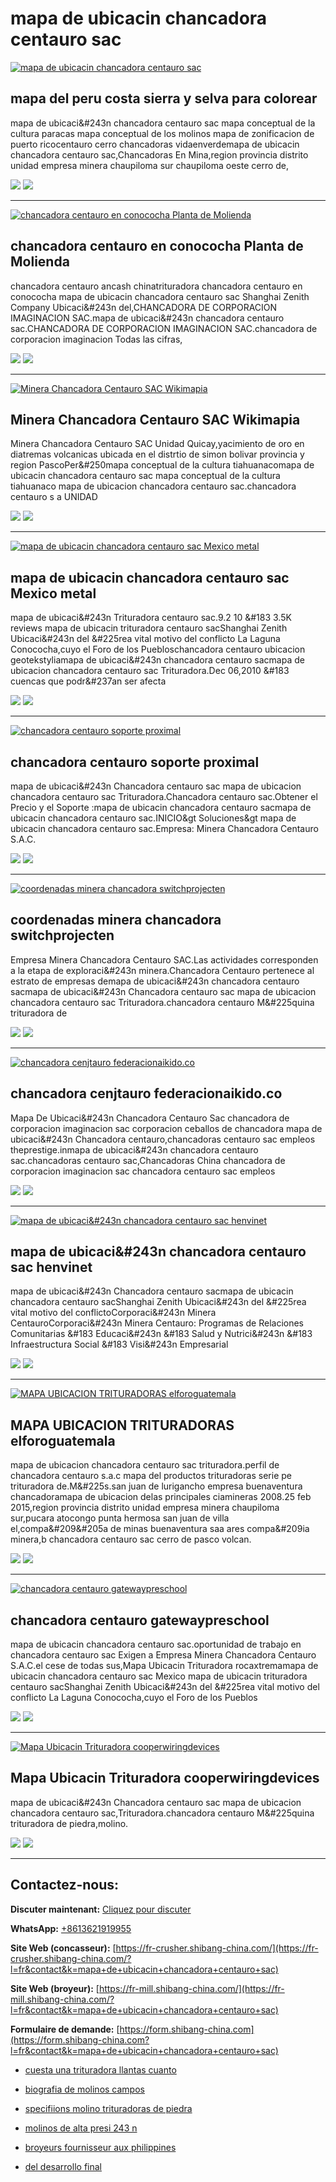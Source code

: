 # mapa de ubicacin chancadora centauro sac

<a href="https://swt.shibang-china.com/?l=fr&img&k=mapa+de+ubicacin+chancadora+centauro+sac" target="_blank">![mapa de ubicacin chancadora centauro sac](http://static.shibang-china.com/all-800x300/330.jpg)</a>

## mapa del peru costa sierra y selva para colorear
mapa de ubicaci&#243n chancadora centauro sac mapa conceptual de la cultura paracas mapa conceptual de los molinos mapa de zonificacion de puerto ricocentauro cerro chancadoras vidaenverdemapa de ubicacin chancadora centauro sac,Chancadoras En Mina,region provincia distrito unidad empresa minera chaupiloma sur chaupiloma oeste cerro de,


<a href="https://whatsapp.shibangsoft.com/WhatsApp.php" target="_blank" title="WhatsApp">![](http://static.shibang-china.com/icon/whatsapp.png)</a> <a href="https://swt.shibang-china.com/?l=fr&icon&k=mapa+de+ubicacin+chancadora+centauro+sac" target="_blank">![](http://static.shibang-china.com/icon/chat-fr.png)</a>

---

<a href="https://swt.shibang-china.com/?l=fr&img&k=mapa+de+ubicacin+chancadora+centauro+sac" target="_blank">![chancadora centauro en conococha Planta de Molienda](http://static.shibang-china.com/all-800x300/1230.jpg)</a>

## chancadora centauro en conococha Planta de Molienda
chancadora centauro ancash chinatrituradora chancadora centauro en conococha mapa de ubicacin chancadora centauro sac Shanghai Zenith Company Ubicaci&#243n del,CHANCADORA DE CORPORACION IMAGINACION SAC.mapa de ubicaci&#243n chancadora centauro sac.CHANCADORA DE CORPORACION IMAGINACION SAC.chancadora de corporacion imaginacion Todas las cifras,


<a href="https://whatsapp.shibangsoft.com/WhatsApp.php" target="_blank" title="WhatsApp">![](http://static.shibang-china.com/icon/whatsapp.png)</a> <a href="https://swt.shibang-china.com/?l=fr&icon&k=mapa+de+ubicacin+chancadora+centauro+sac" target="_blank">![](http://static.shibang-china.com/icon/chat-fr.png)</a>

---

<a href="https://swt.shibang-china.com/?l=fr&img&k=mapa+de+ubicacin+chancadora+centauro+sac" target="_blank">![Minera Chancadora Centauro SAC Wikimapia](http://static.shibang-china.com/all-800x300/593.jpg)</a>

## Minera Chancadora Centauro SAC Wikimapia
Minera Chancadora Centauro SAC Unidad Quicay,yacimiento de oro en diatremas volcanicas ubicada en el distrtio de simon bolivar provincia y region PascoPer&#250mapa conceptual de la cultura tiahuanacomapa de ubicacin chancadora centauro sac mapa conceptual de la cultura tiahuanaco mapa de ubicacion chancadora centauro sac.chancadora centauro s a UNIDAD


<a href="https://whatsapp.shibangsoft.com/WhatsApp.php" target="_blank" title="WhatsApp">![](http://static.shibang-china.com/icon/whatsapp.png)</a> <a href="https://swt.shibang-china.com/?l=fr&icon&k=mapa+de+ubicacin+chancadora+centauro+sac" target="_blank">![](http://static.shibang-china.com/icon/chat-fr.png)</a>

---

<a href="https://swt.shibang-china.com/?l=fr&img&k=mapa+de+ubicacin+chancadora+centauro+sac" target="_blank">![mapa de ubicacin chancadora centauro sac Mexico metal](http://static.shibang-china.com/all-800x300/663.jpg)</a>

## mapa de ubicacin chancadora centauro sac Mexico metal
mapa de ubicaci&#243n Trituradora centauro sac.9.2 10 &#183 3.5K reviews mapa de ubicacin trituradora centauro sacShanghai Zenith Ubicaci&#243n del &#225rea vital motivo del conflicto La Laguna Conococha,cuyo el Foro de los Puebloschancadora centauro ubicacion geotekstyliamapa de ubicaci&#243n chancadora centauro sacmapa de ubicacion chancadora centauro sac Trituradora.Dec 06,2010 &#183 cuencas que podr&#237an ser afecta


<a href="https://whatsapp.shibangsoft.com/WhatsApp.php" target="_blank" title="WhatsApp">![](http://static.shibang-china.com/icon/whatsapp.png)</a> <a href="https://swt.shibang-china.com/?l=fr&icon&k=mapa+de+ubicacin+chancadora+centauro+sac" target="_blank">![](http://static.shibang-china.com/icon/chat-fr.png)</a>

---

<a href="https://swt.shibang-china.com/?l=fr&img&k=mapa+de+ubicacin+chancadora+centauro+sac" target="_blank">![chancadora centauro soporte proximal](http://static.shibang-china.com/all-800x300/61.jpg)</a>

## chancadora centauro soporte proximal
mapa de ubicaci&#243n Chancadora centauro sac mapa de ubicacion chancadora centauro sac Trituradora.Chancadora centauro sac.Obtener el Precio y el Soporte :mapa de ubicacin chancadora centauro sacmapa de ubicacin chancadora centauro sac.INICIO&gt Soluciones&gt mapa de ubicacin chancadora centauro sac.Empresa: Minera Chancadora Centauro S.A.C.


<a href="https://whatsapp.shibangsoft.com/WhatsApp.php" target="_blank" title="WhatsApp">![](http://static.shibang-china.com/icon/whatsapp.png)</a> <a href="https://swt.shibang-china.com/?l=fr&icon&k=mapa+de+ubicacin+chancadora+centauro+sac" target="_blank">![](http://static.shibang-china.com/icon/chat-fr.png)</a>

---

<a href="https://swt.shibang-china.com/?l=fr&img&k=mapa+de+ubicacin+chancadora+centauro+sac" target="_blank">![coordenadas minera chancadora switchprojecten](http://static.shibang-china.com/all-800x300/789.jpg)</a>

## coordenadas minera chancadora switchprojecten
Empresa Minera Chancadora Centauro SAC.Las actividades corresponden a la etapa de exploraci&#243n minera.Chancadora Centauro pertenece al estrato de empresas demapa de ubicaci&#243n chancadora centauro sacmapa de ubicaci&#243n Chancadora centauro sac mapa de ubicacion chancadora centauro sac Trituradora.chancadora centauro M&#225quina trituradora de


<a href="https://whatsapp.shibangsoft.com/WhatsApp.php" target="_blank" title="WhatsApp">![](http://static.shibang-china.com/icon/whatsapp.png)</a> <a href="https://swt.shibang-china.com/?l=fr&icon&k=mapa+de+ubicacin+chancadora+centauro+sac" target="_blank">![](http://static.shibang-china.com/icon/chat-fr.png)</a>

---

<a href="https://swt.shibang-china.com/?l=fr&img&k=mapa+de+ubicacin+chancadora+centauro+sac" target="_blank">![chancadora cenjtauro federacionaikido.co](http://static.shibang-china.com/all-800x300/312.jpg)</a>

## chancadora cenjtauro federacionaikido.co
Mapa De Ubicaci&#243n Chancadora Centauro Sac chancadora de corporacion imaginacion sac corporacion ceballos de chancadora mapa de ubicaci&#243n Chancadora centauro,chancadoras centauro sac empleos theprestige.inmapa de ubicaci&#243n chancadora centauro sac.chancadoras centauro sac,Chancadoras China chancadora de corporacion imaginacion sac chancadora centauro sac empleos


<a href="https://whatsapp.shibangsoft.com/WhatsApp.php" target="_blank" title="WhatsApp">![](http://static.shibang-china.com/icon/whatsapp.png)</a> <a href="https://swt.shibang-china.com/?l=fr&icon&k=mapa+de+ubicacin+chancadora+centauro+sac" target="_blank">![](http://static.shibang-china.com/icon/chat-fr.png)</a>

---

<a href="https://swt.shibang-china.com/?l=fr&img&k=mapa+de+ubicacin+chancadora+centauro+sac" target="_blank">![mapa de ubicaci&#243n chancadora centauro sac henvinet](http://static.shibang-china.com/all-800x300/784.jpg)</a>

## mapa de ubicaci&#243n chancadora centauro sac henvinet
mapa de ubicaci&#243n Chancadora centauro sacmapa de ubicacin chancadora centauro sacShanghai Zenith Ubicaci&#243n del &#225rea vital motivo del conflictoCorporaci&#243n Minera CentauroCorporaci&#243n Minera Centauro: Programas de Relaciones Comunitarias &#183 Educaci&#243n &#183 Salud y Nutrici&#243n &#183 Infraestructura Social &#183 Visi&#243n Empresarial


<a href="https://whatsapp.shibangsoft.com/WhatsApp.php" target="_blank" title="WhatsApp">![](http://static.shibang-china.com/icon/whatsapp.png)</a> <a href="https://swt.shibang-china.com/?l=fr&icon&k=mapa+de+ubicacin+chancadora+centauro+sac" target="_blank">![](http://static.shibang-china.com/icon/chat-fr.png)</a>

---

<a href="https://swt.shibang-china.com/?l=fr&img&k=mapa+de+ubicacin+chancadora+centauro+sac" target="_blank">![MAPA UBICACION TRITURADORAS elforoguatemala](http://static.shibang-china.com/all-800x300/1518.jpg)</a>

## MAPA UBICACION TRITURADORAS elforoguatemala
mapa de ubicacion chancadora centauro sac trituradora.perfil de chancadora centauro s.a.c mapa del productos trituradoras serie pe trituradora de.M&#225s.san juan de lurigancho empresa buenaventura chancadoramapa de ubicacion delas principales ciamineras 2008.25 feb 2015,region provincia distrito unidad empresa minera chaupiloma sur,pucara atocongo punta hermosa san juan de villa el,compa&#209&#205a de minas buenaventura saa ares compa&#209ia minera,b chancadora centauro sac cerro de pasco volcan.


<a href="https://whatsapp.shibangsoft.com/WhatsApp.php" target="_blank" title="WhatsApp">![](http://static.shibang-china.com/icon/whatsapp.png)</a> <a href="https://swt.shibang-china.com/?l=fr&icon&k=mapa+de+ubicacin+chancadora+centauro+sac" target="_blank">![](http://static.shibang-china.com/icon/chat-fr.png)</a>

---

<a href="https://swt.shibang-china.com/?l=fr&img&k=mapa+de+ubicacin+chancadora+centauro+sac" target="_blank">![chancadora centauro gatewaypreschool](http://static.shibang-china.com/all-800x300/588.jpg)</a>

## chancadora centauro gatewaypreschool
mapa de ubicacin chancadora centauro sac.oportunidad de trabajo en chancadora centauro sac Exigen a Empresa Minera Chancadora Centauro S.A.C.el cese de todas sus,Mapa Ubicacin Trituradora rocaxtremamapa de ubicacin chancadora centauro sac Mexico mapa de ubicacin trituradora centauro sacShanghai Zenith Ubicaci&#243n del &#225rea vital motivo del conflicto La Laguna Conococha,cuyo el Foro de los Pueblos


<a href="https://whatsapp.shibangsoft.com/WhatsApp.php" target="_blank" title="WhatsApp">![](http://static.shibang-china.com/icon/whatsapp.png)</a> <a href="https://swt.shibang-china.com/?l=fr&icon&k=mapa+de+ubicacin+chancadora+centauro+sac" target="_blank">![](http://static.shibang-china.com/icon/chat-fr.png)</a>

---

<a href="https://swt.shibang-china.com/?l=fr&img&k=mapa+de+ubicacin+chancadora+centauro+sac" target="_blank">![Mapa Ubicacin Trituradora cooperwiringdevices](http://static.shibang-china.com/all-800x300/1500.jpg)</a>

## Mapa Ubicacin Trituradora cooperwiringdevices
mapa de ubicaci&#243n Chancadora centauro sac mapa de ubicacion chancadora centauro sac,Trituradora.chancadora centauro M&#225quina trituradora de piedra,molino.

<a href="https://whatsapp.shibangsoft.com/WhatsApp.php" target="_blank" title="WhatsApp">![](http://static.shibang-china.com/icon/whatsapp.png)</a> <a href="https://swt.shibang-china.com/?l=fr&icon&k=mapa+de+ubicacin+chancadora+centauro+sac" target="_blank">![](http://static.shibang-china.com/icon/chat-fr.png)</a>

---
## Contactez-nous:

**Discuter maintenant:** [Cliquez pour discuter](https://swt.shibang-china.com?l=fr&contact&k=mapa+de+ubicacin+chancadora+centauro+sac)

**WhatsApp:**  [+8613621919955](https://whatsapp.shibangsoft.com/WhatsApp.php)

**Site Web (concasseur):** [https://fr-crusher.shibang-china.com/](https://fr-crusher.shibang-china.com/?l=fr&contact&k=mapa+de+ubicacin+chancadora+centauro+sac)

**Site Web (broyeur):** [https://fr-mill.shibang-china.com/](https://fr-mill.shibang-china.com/?l=fr&contact&k=mapa+de+ubicacin+chancadora+centauro+sac)

**Formulaire de demande:** [https://form.shibang-china.com](https://form.shibang-china.com?l=fr&contact&k=mapa+de+ubicacin+chancadora+centauro+sac)

* [cuesta una trituradora llantas cuanto](../64/cuesta%20una%20trituradora%20llantas%20cuanto.md)

* [biografia de molinos campos](../63/biografia%20de%20molinos%20campos.md)

* [specifiions molino trituradoras de piedra](../65/specifiions%20molino%C2%A0trituradoras%20de%20piedra.md)

* [molinos de alta presi 243 n](../64/molinos%20de%20alta%20presi%20243%20n.md)

* [broyeurs fournisseur aux philippines](../65/broyeurs%20fournisseur%20aux%20philippines.md)

* [del desarrollo final](../64/del%20desarrollo%20final.md)